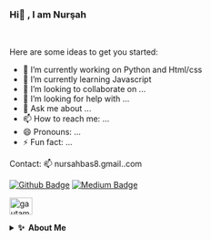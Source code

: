 ### Hi👋 , I am Nurşah

<br>

Here are some ideas to get you started:

- 🔭 I’m currently working on Python and Html/css
- 🌱 I’m currently learning Javascript
- 👯 I’m looking to collaborate on ...
- 🤔 I’m looking for help with ...
- 💬 Ask me about ...
- 📫 How to reach me: ...
- 😄 Pronouns: ...
- ⚡ Fun fact: ...

Contact:
📫 nursahbas8.gmail..com

<!--Linkler-->
[![Github Badge](https://img.shields.io/badge/-Github-000?style=quare&labelColor=000&logo=Github&logoColor=white&link=link)](https://github.com/NursahBas) 
[![Medium Badge](https://img.shields.io/badge/-Medium-757575?style=flat-quare&labelColor=757575&logo=Medium&logoColor=white&link=link)](https://medium.com/@nursahbas8) 
<!--[![Linkedin](https://raw.githubusercontent.com/rahuldkjain/github-profile-readme-generator/master/src/images/icons/Social/linked-in-alt.svg/30*40)](https://www.linkedin.com/in/nursahbas/)-->
<a href="https://linkedin.com/in/gautamkrishnar" target="blank"><img align="center" src="https://raw.githubusercontent.com/rahuldkjain/github-profile-readme-generator/master/src/images/icons/Social/linked-in-alt.svg" alt="gautamkrishnar" height="30" width="40" /></a>

<!--Hakkımda-->
<details>
  <summary><b>✨&nbsp;&nbsp;About&nbsp;Me</b></summary>
  <br/>

I am a Junior Developer. I graduated from <a href="https://linkedin.com/in/gautamkrishnar" target="blank"><img align="center" src="https://w3.sdu.edu.tr/" alt=""/>Süleyman Demirel University</a> Computer Engineering Department in 2021.


